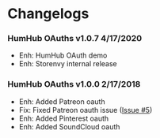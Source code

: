 # Changelogs
### HumHub OAuths v1.0.7 4/17/2020
- Enh: HumHub OAuth demo
- Enh: Storenvy internal release

### HumHub OAuths v1.0.0 2/17/2018
- Enh: Added Patreon oauth
- Fix: Fixed Patreon oauth issue ([Issue #5](https://github.com/GreenMeteor/humhub-oauth/issues/5))
- Enh: Added Pinterest oauth
- Enh: Added SoundCloud oauth
